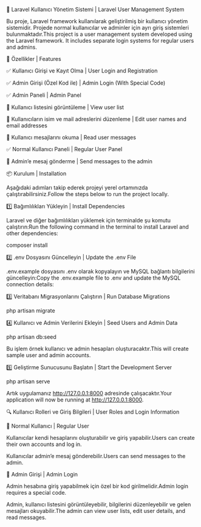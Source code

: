 📌 Laravel Kullanıcı Yönetim Sistemi | Laravel User Management System

Bu proje, Laravel framework kullanılarak geliştirilmiş bir kullanıcı yönetim sistemidir. Projede normal kullanıcılar ve adminler için ayrı giriş sistemleri bulunmaktadır.This project is a user management system developed using the Laravel framework. It includes separate login systems for regular users and admins.

🚀 Özellikler | Features

✅ Kullanıcı Girişi ve Kayıt Olma | User Login and Registration

✅ Admin Girişi (Özel Kod ile) | Admin Login (With Special Code)

✅ Admin Paneli | Admin Panel

🔹 Kullanıcı listesini görüntüleme | View user list

🔹 Kullanıcıların isim ve mail adreslerini düzenleme | Edit user names and email addresses

🔹 Kullanıcı mesajlarını okuma | Read user messages

✅ Normal Kullanıcı Paneli | Regular User Panel

🔹 Admin’e mesaj gönderme | Send messages to the admin

📦 Kurulum | Installation

Aşağıdaki adımları takip ederek projeyi yerel ortamınızda çalıştırabilirsiniz.Follow the steps below to run the project locally.

1️⃣ Bağımlılıkları Yükleyin | Install Dependencies

Laravel ve diğer bağımlılıkları yüklemek için terminalde şu komutu çalıştırın:Run the following command in the terminal to install Laravel and other dependencies:

composer install

2️⃣ .env Dosyasını Güncelleyin | Update the .env File

.env.example dosyasını .env olarak kopyalayın ve MySQL bağlantı bilgilerini güncelleyin:Copy the .env.example file to .env and update the MySQL connection details:

3️⃣ Veritabanı Migrasyonlarını Çalıştırın | Run Database Migrations

php artisan migrate

4️⃣ Kullanıcı ve Admin Verilerini Ekleyin | Seed Users and Admin Data

php artisan db:seed

Bu işlem örnek kullanıcı ve admin hesapları oluşturacaktır.This will create sample user and admin accounts.

5️⃣ Geliştirme Sunucusunu Başlatın | Start the Development Server

php artisan serve

Artık uygulamanız http://127.0.0.1:8000 adresinde çalışacaktır.Your application will now be running at http://127.0.0.1:8000.


🔍 Kullanıcı Rolleri ve Giriş Bilgileri | User Roles and Login Information

📌 Normal Kullanıcı | Regular User

Kullanıcılar kendi hesaplarını oluşturabilir ve giriş yapabilir.Users can create their own accounts and log in.

Kullanıcılar admin’e mesaj gönderebilir.Users can send messages to the admin.

📌 Admin Girişi | Admin Login

Admin hesabına giriş yapabilmek için özel bir kod girilmelidir.Admin login requires a special code.

Admin, kullanıcı listesini görüntüleyebilir, bilgilerini düzenleyebilir ve gelen mesajları okuyabilir.The admin can view user lists, edit user details, and read messages.
